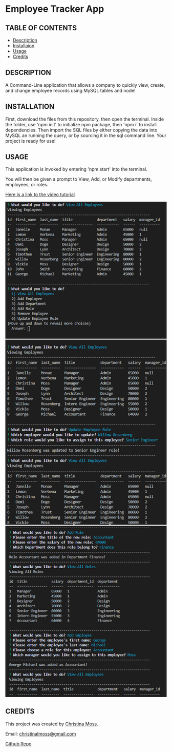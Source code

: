 # Employee Tracker App

## TABLE OF CONTENTS

* [Description](#description)
* [Installaion](#installation)
* [Usage](#usage)
* [Credits](#credits)

## DESCRIPTION

A Command-Line application that allows a company to quickly view, create, and change employee records using MySQL tables and node!

## INSTALLATION

First, download the files from this repository, then open the terminal. Inside the folder, use 'npm init' to initialize npm package, then 'npm i' to install dependencies. Then import the SQL files by either copying the data into MySQL an running the query, or by sourcing it in the sql command line. Your project is ready for use!

## USAGE

This application is invoked by entering 'npm start' into the terminal.

You will then be given a prompt to View, Add, or Modify departments, employees, or roles.

[Here is a link to the video tutorial](https://drive.google.com/file/d/1cEa9vB6biqQ_7e7eEU7ScAUGybWxtgEM/view)

![Prompts](images/prompts.png)
![Deployed App](images/deployed.png)
![Deployed App 2](images/deployed2.png)

## CREDITS

This project was created by [Christina Moss](https://github.com/cmoss703).

Email: christinalmoss@gmail.com

[Github Repo](https://github.com/cmoss703/employee-tracker)
